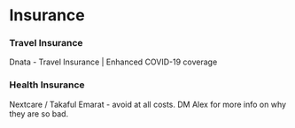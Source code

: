 # Insurance
### Travel Insurance
Dnata - Travel Insurance | Enhanced COVID-19 coverage 

### Health Insurance
Nextcare / Takaful Emarat - avoid at all costs. DM Alex for more info on why they are so bad.